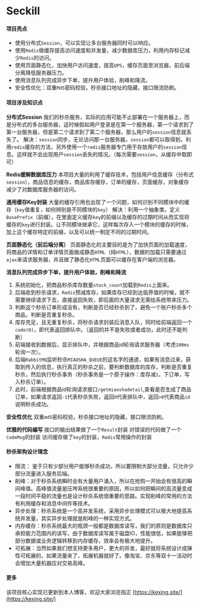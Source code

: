 # Seckill

#### 项目亮点
 - 使用分布式`Session`，可以实现让多台服务器同时可以响应。
 - 使用`Redis`做缓存提高访问速度和并发量，减少数据库压力，利用内存标记减少`Redis`的访问。
 - 使用页面静态化，加快用户访问速度，提高`QPS`，缓存页面至浏览器，前后端分离降低服务器压力。
 - 使用消息队列完成异步下单，提升用户体验，削峰和降流。
 - 安全性优化：双重`Md5`密码校验，秒杀接口地址的隐藏，接口限流防刷。

#### 项目涉及知识点
**分布式Session**
我们的秒杀服务，实际的应用可能不止部署在一个服务器上，而是分布式的多台服务器，这时候假如用户登录是在第一个服务器，第一个请求到了第一台服务器，但是第二个请求到了第二个服务器，那么用户的`session`信息就丢失了。
解决：`session`同步，无论访问那一台服务器，`session`都可以取得到，利用`redis`缓存的方法，另外使用一个`redis`服务器专门用于存放用户的`session`信息。这样就不会出现用户`session`丢失的情况。（每次需要`session`，从缓存中取即可）

**Redis缓解数据库压力**
本项目大量的利用了缓存技术，包括用户信息缓存（分布式`session`），商品信息的缓存，商品库存缓存，订单的缓存，页面缓存，对象缓存减少了对数据库服务器的访问。

**通用缓存Key封装**
大量的缓存引用也出现了一个问题，如何识别不同模块中的缓存（`key`值重复，如何辨别是不同模块的`key`）
解决：利用一个抽象类，定义`BasePrefix`（前缀），在里面定义缓存`key`的前缀以及缓存的过期时间从而实现将缓存的`key`进行封装。让不同模块继承它，这样每次存入一个模块的缓存的时候，加上这个缓存特定的前缀，以及可以统一制定不同的过期时间。

**页面静态化（前后端分离）**
页面静态化的主要目的是为了加快页面的加载速度，将商品的详情和订单详情页面做成静态`HTML`（纯`HTML`），数据的加载只需要通过`ajax`来请求服务器，并且做了静态化`HTML`页面可以缓存在客户端的浏览器。

**消息队列完成异步下单，提升用户体验，削峰和降流**
 1. 系统初始化，把商品秒杀库存数量`stock_count`加载到`Redis`上面来。
 2. 后端收到秒杀请求，`Redis`预减库存，如果库存已经到达临界值的时候，就不需要继续请求下去，直接返回失败，即后面的大量请求无需给系统带来压力。
 3. 判断这个秒杀订单形成没有，判断是否已经秒杀到了，避免一个账户秒杀多个商品，判断是否重复秒杀。
 4. 库存充足，且无重复秒杀，将秒杀请求封装后消息入队，同时给前端返回一个`code(0)`，即代表返回排队中。（返回的并不是失败或者成功，此时还不能判断）
 5. 前端接收到数据后，显示排队中，并根据商品id轮询请求服务器（考虑`100ms`轮询一次）。
 6. 后端`RabbitMQ`监听秒杀`MIAOSHA_QUEUE`的这名字的通道，如果有消息过来，获取到传入的信息，执行真正的秒杀之前，要判断数据库的库存，判断是否重复秒杀，然后执行秒杀事务（秒杀事务是一个原子操作：库存减`1`，下订单，写入秒杀订单）。
 7. 此时，前端根据商品id轮询请求接口`/getmiaoshadetail`,查看是否生成了商品订单，如果请求返回`-1`代表秒杀失败，返回`0`代表排队中，返回`>0`代表商品`id`说明秒杀成功。

**安全性优化**
双重`md5`密码校验，秒杀接口地址的隐藏，接口限流防刷。

**优雅的代码编写**
接口的输出结果做了一个`Result`封装
对错误的代码做了一个`CodeMsg`的封装
访问缓存做了`key`的封装，`Redis`常用操作的封装


#### 秒杀架构设计理念
 - 限流： 鉴于只有少部分用户能够秒杀成功，所以要限制大部分流量，只允许少部分流量进入服务后端。
 - 削峰：对于秒杀系统瞬时会有大量用户涌入，所以在抢购一开始会有很高的瞬间峰值。高峰值流量是压垮系统很重要的原因，所以如何把瞬间的高流量变成一段时间平稳的流量也是设计秒杀系统很重要的思路。实现削峰的常用的方法有利用缓存和消息中间件等技术。
 - 异步处理：秒杀系统是一个高并发系统，采用异步处理模式可以极大地提高系统并发量，其实异步处理就是削峰的一种实现方式。
 - 内存缓存：秒杀系统最大的瓶颈一般都是数据库读写，我们的原则是数据库只承担能力范围内的读写，由于数据库读写属于磁盘IO，性能很低，如果能够把部分数据或业务逻辑转移到内存缓存，效率会有极大地提升。
 - 可拓展：当然如果我们想支持更多用户，更大的并发，最好就将系统设计成弹性可拓展的，如果流量来了，拓展机器就好了。像淘宝、京东等双十一活动时会增加大量机器应对交易高峰。

#### 更多
该项目核心实现已更新到本人博客，欢迎大家浏览指正
 [https://kexing.site/](https://kexing.site/)

